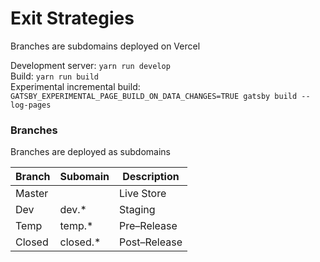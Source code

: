 # Exit Strategies

Branches are subdomains deployed on Vercel

Development server: `yarn run develop`  
Build: `yarn run build`  
Experimental incremental build: `GATSBY_EXPERIMENTAL_PAGE_BUILD_ON_DATA_CHANGES=TRUE gatsby build --log-pages`

### Branches

Branches are deployed as subdomains

| Branch  | Subomain | Description |
| ------------- | ------------- | ------------- |
| Master  |   | Live Store  |
| Dev  | dev.*  | Staging  |
| Temp  | temp.*  | Pre–Release |
| Closed  | closed.*  | Post–Release |
